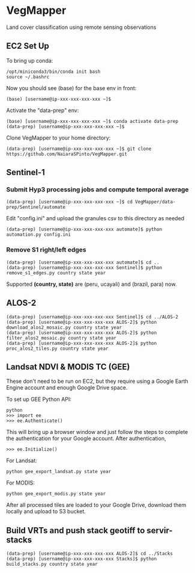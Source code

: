 # VegMapper
Land cover classification using remote sensing observations

## EC2 Set Up ##

To bring up conda:
```
/opt/miniconda3/bin/conda init bash
source ~/.bashrc
```

Now you should see (base) for the base env in front:
```
(base) [username@ip-xxx-xxx-xxx-xxx ~]$
```

Activate the "data-prep" env:
```
(base) [username@ip-xxx-xxx-xxx-xxx ~]$ conda activate data-prep
(data-prep) [username@ip-xxx-xxx-xxx-xxx ~]$
```

Clone VegMapper to your home directory:
```
(data-prep) [username@ip-xxx-xxx-xxx-xxx ~]$ git clone https://github.com/NaiaraSPinto/VegMapper.git
```

## Sentinel-1 ##
### Submit Hyp3 processing jobs and compute temporal average ###
```
(data-prep) [username@ip-xxx-xxx-xxx-xxx ~]$ cd VegMapper/data-prep/Sentinel/automate
```
Edit "config.ini" and upload the granules csv to this directory as needed
```
(data-prep) [username@ip-xxx-xxx-xxx-xxx automate]$ python automation.py config.ini
```

### Remove S1 right/left edges ###
```
(data-prep) [username@ip-xxx-xxx-xxx-xxx automate]$ cd ..
(data-prep) [username@ip-xxx-xxx-xxx-xxx Sentinel]$ python remove_s1_edges.py country state year
```
Supported **(country, state)** are (peru, ucayali) and (brazil, para) now.

## ALOS-2 ##
```
(data-prep) [username@ip-xxx-xxx-xxx-xxx Sentinel]$ cd ../ALOS-2
(data-prep) [username@ip-xxx-xxx-xxx-xxx ALOS-2]$ python download_alos2_mosaic.py country state year
(data-prep) [username@ip-xxx-xxx-xxx-xxx ALOS-2]$ python filter_alos2_mosaic.py country state year
(data-prep) [username@ip-xxx-xxx-xxx-xxx ALOS-2]$ python proc_alos2_tiles.py country state year
```

## Landsat NDVI & MODIS TC (GEE) ##
These don't need to be run on EC2, but they require using a Google Earth Engine account and enough Google Drive space.

To set up GEE Python API:
```
python
>>> import ee
>>> ee.Authenticate()
```
This will bring up a browser window and just follow the steps to complete the authentication for your Google account.
After authentication, 
```
>>> ee.Initialize()
```

For Landsat:
```
python gee_export_landsat.py state year
```

For MODIS:
```
python gee_export_modis.py state year
```

After all processed tiles are loaded to your Google Drive, download them locally and upload to S3 bucket.

## Build VRTs and push stack geotiff to servir-stacks ##
```
(data-prep) [username@ip-xxx-xxx-xxx-xxx ALOS-2]$ cd ../Stacks
(data-prep) [username@ip-xxx-xxx-xxx-xxx Stacks]$ python build_stacks.py country state year
```
